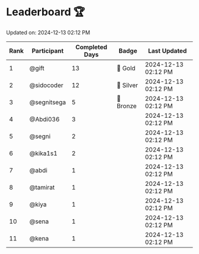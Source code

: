 # Leaderboard 🏆

Updated on: 2024-12-13 02:12 PM

| Rank | Participant       | Completed Days | Badge      | Last Updated         |
|------|-------------------|----------------|------------|----------------------|
| 1    | @gift             | 13             | 🏅 Gold     | 2024-12-13 02:12 PM |
| 2    | @sidocoder        | 12             | 🥈 Silver   | 2024-12-13 02:12 PM |
| 3    | @segnitsega       | 5              | 🥉 Bronze   | 2024-12-13 02:12 PM |
| 4    | @Abdi036          | 3              |            | 2024-12-13 02:12 PM |
| 5    | @segni            | 2              |            | 2024-12-13 02:12 PM |
| 6    | @kika1s1          | 2              |            | 2024-12-13 02:12 PM |
| 7    | @abdi             | 1              |            | 2024-12-13 02:12 PM |
| 8    | @tamirat          | 1              |            | 2024-12-13 02:12 PM |
| 9    | @kiya             | 1              |            | 2024-12-13 02:12 PM |
| 10   | @sena             | 1              |            | 2024-12-13 02:12 PM |
| 11   | @kena             | 1              |            | 2024-12-13 02:12 PM |
